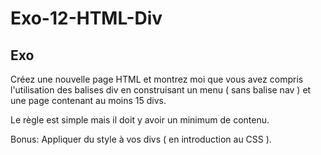 # Exo-12-HTML-Div

## Exo

Créez une nouvelle page HTML et montrez moi que vous avez compris l'utilisation des balises div en construisant un menu ( sans balise nav ) et une page contenant au moins 15 divs.

Le règle est simple mais il doit y avoir un minimum de contenu.

Bonus: Appliquer du style à vos divs ( en introduction au CSS ).
